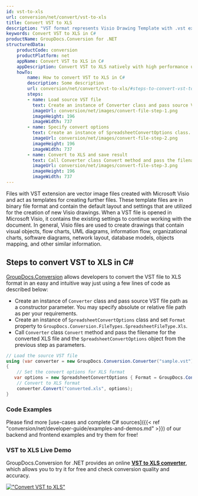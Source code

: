 ```yaml
---
id: vst-to-xls
url: conversion/net/convert/vst-to-xls
title: Convert VST to XLS
description: "VST format represents Visio Drawing Template with .vst extension. Learn how to convert VST to XLS file programmatically in C# language using GroupDocs.Conversion for .NET library."
keywords: Convert VST to XLS in C#
productName: GroupDocs.Conversion for .NET
structuredData:
    productCode: conversion
    productPlatform: net
    appName: Convert VST to XLS in C#
    appDescription: Convert VST to XLS natively with high performance using C# language and server side GroupDocs.Conversion for .NET APIs, without the use of any software like Microsoft or Open Office.
    howTo:
        name: How to convert VST to XLS in C# 
        description: Some description
        url: conversion/net/convert/vst-to-xls/#steps-to-convert-vst-to-xls-in-c
        steps:
        - name: Load source VST file 
          text: Create an instance of Converter class and pass source VST file path as a constructor parameter. You may specify absolute or relative file path as per your requirements. 
          imageUrl: conversion/net/images/convert-file-step-1.png
          imageHeight: 196
          imageWidth: 737
        - name: Specify convert options 
          text: Create an instance of SpreadsheetConvertOptions class.
          imageUrl: conversion/net/images/convert-file-step-2.png
          imageHeight: 196
          imageWidth: 737
        - name: Convert to XLS and save result 
          text: Call Converter class Convert method and pass the filename for the converted HTML file and the SpreadsheetConvertOptions object from the previous step as parameters.
          imageUrl: conversion/net/images/convert-file-step-3.png
          imageHeight: 196
          imageWidth: 737
---
```


Files with VST extension are vector image files created with Microsoft Visio and act as templates for creating further files. These template files are in binary file format and contain the default layout and settings that are utilized for the creation of new Visio drawings. When a VST file is opened in Microsoft Visio, it contains the existing settings to continue working with the document. In general, Visio files are used to create drawings that contain visual objects, flow charts, UML diagrams, information flow, organizational charts, software diagrams, network layout, database models, objects mapping, and other similar information.

## Steps to convert VST to XLS in C#

[GroupDocs.Conversion](https://products.groupdocs.com/conversion/net) allows developers to convert the VST file to XLS format in an easy and intuitive way just using a few lines of code as described below:

* Create an instance of `Converter` class and pass source VST file path as a constructor parameter. You may specify absolute or relative file path as per your requirements. 
* Create an instance of `SpreadsheetConvertOptions` class and set `Format` property to `GroupDocs.Conversion.FileTypes.SpreadsheetFileType.Xls`.
* Call `Converter` class `Convert` method and pass the filename for the converted XLS file and the `SpreadsheetConvertOptions` object from the previous step as parameters.

```csharp
// Load the source VST file
using (var converter = new GroupDocs.Conversion.Converter("sample.vst"))
{
    // Set the convert options for XLS format
   var options = new SpreadsheetConvertOptions { Format = GroupDocs.Conversion.FileTypes.SpreadsheetFileType.Xls };
    // Convert to XLS format
    converter.Convert("converted.xls", options);
}
```

### Code Examples

Please find more [use-cases and complete C# sources]({{< ref "conversion/net/developer-guide/examples-and-demos.md" >}}) of our backend and frontend examples and try them for free!

### VST to XLS Live Demo

GroupDocs.Conversion for .NET provides an online [**VST to XLS converter**](https://products.groupdocs.app/conversion/vst-to-xls), which allows you to try it for free and check conversion quality and accuracy.

[!["Convert VST to XLS"](conversion/net/images/convert-to-xls/convert-vst-to-xls.png)](https://products.groupdocs.app/conversion/vst-to-xls)